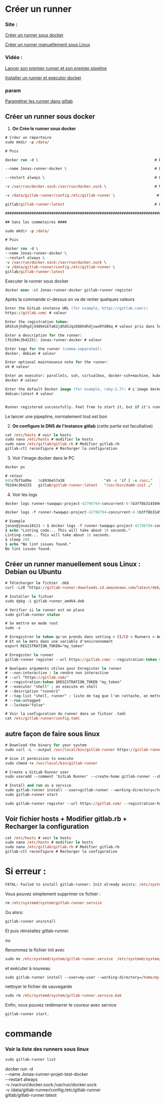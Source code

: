 # Créer un runner

### Site :
[Créer un runner sous docker](https://docs.gitlab.com/runner/install/docker.html)

[Créer un runner manuellement sous Linux](https://docs.gitlab.com/runner/install/linux-manually.html)

### Vidéo :
[Lancer son premier runner et son premier pipeline](https://www.youtube.com/watch?v=vPrwq2h8MGk)

[Installer un runner et executor docker](https://www.youtube.com/watch?v=Wbaczrx-US0)

### param
[Paramétrer les runner dans gitlab](https://gitlab.com/jonas1812/learn/-/settings/ci_cd)

## Créer un runner sous docker


1. **On Crée le runner sous docker**
```ps
# Créer un répertoire
sudo mkdir -p /data/ 

# Puis 

docker run -d \                                                     # Run docker

--name Jonas-runner-docker \                                        # Donner un nom au container runner 

--restart always \                                                  # On lui dit de toujours redémarrer

-v /var/run/docker.sock:/var/run/docker.sock \                      # Monter le volume de la socket docker

-v /data/gitlab-runner/config:/etc/gitlab-runner \                   # Monter le volume pour stocker sa configuration, si on veut redémarrer ect...

gitlab/gitlab-runner:latest                                         # L'image du runner dans sa dernière version

############################################################################################################################################

## Sans les commetaires #### 

sudo mkdir -p /data/ 

# Puis 

docker run -d \
--name Jonas-runner-docker \
--restart always \
-v /var/run/docker.sock:/var/run/docker.sock \
-v /data/gitlab-runner/config:/etc/gitlab-runner \
gitlab/gitlab-runner:latest
```

Executer le runner sous docker
```ps
docker exec -it Jonas-runner-docker gitlab-runner register
```

Après la commande ci-dessus on va de renter quelques valeurs

```ps
Enter the GitLab instance URL (for example, https://gitlab.com/):
https://gitlab.com/ # valeur

Enter the registration token:
GR1kskjhdhgdj348941ETaK2jdhdSJqzE86hdhdjswxRYd86q # valeur pris dans le Setting > CI/CD > runners

Enter a description for the runner:
[fb194c3b4225]: Jonas-runner-docker # valeur

Enter tags for the runner (comma-separated):
docker, debian # valeur

Enter optional maintenance note for the runner:
ok # valeur

Enter an executor: parallels, ssh, virtualbox, docker-ssh+machine, kubernetes, custom, docker-ssh, docker+machine, instance, docker, shell: # Spécifier un executeur
docker # valeur

Enter the default Docker image (for example, ruby:2.7): # L'image docker qui va être utiliser
debian:latest # valeur


Runner registered successfully. Feel free to start it, but if it's running already the config should be automatically reloaded!
```

Le lancer une pipepline, normalement tout est bon

2. **On configure le DNS de l'instance gitlab** (cette partie est facultative)

```ps
cat /etc/hosts # voir le hosts 
sudo nano /etc/hosts # modifier le hosts
sudo nano /etc/gitlab/gitlab.rb # Modifier gitlab.rb
gitlab-ctl reconfigure # Recharger la configuration
```

3. Voir l'image docker dans le PC
```ps
docker ps

# retour
685cfbf3a89e   5c8936e57a38                  "sh -c 'if [ -x /usr…"   38 seconds ago   Up 37 seconds             runner-twaqwpc-project-42796794-concurrent-0-5b3ff8b314589eeb-build-2 # temporaire le temps de l'execution de la pipepline
fb194c3b4225   gitlab/gitlab-runner:latest   "/usr/bin/dumb-init …"   37 minutes ago   Up 37 minutes             Jonas-runner-docker
```

4. Voir les logs
```ps
docker logs runner-twaqwpc-project-42796794-concurrent-0-5b3ff8b314589eeb-build-2

docker logs -f runner-twaqwpc-project-42796794-concurrent-0-5b3ff8b314589eeb-build-2

# Exemple 
jonas@jonas18121 ~ $ docker logs -f runner-twaqwpc-project-42796794-concurrent-0-6e7fa9edabccac57-build-2
$ echo "Linting code... This will take about 10 seconds."
Linting code... This will take about 10 seconds.
$ sleep 200
$ echo "No lint issues found."
No lint issues found.
```





## Créer un runner manuellement sous Linux : Debian ou Ubuntu

```ps
# Télécharger le fichier .deb
curl -LJO "https://gitlab-runner-downloads.s3.amazonaws.com/latest/deb/gitlab-runner_amd64.deb"

# Installer le fichier
sudo dpkg -i gitlab-runner_amd64.deb

# Verifier si le runner est en place
sudo gitlab-runner status

# Se mettre en mode root
sudo -s

# Enregistrer le token qu'on prends dans setting > CI/CD > Runners > And this registration token:
# Et on le mets dans une variable d'environnement
export REGISTRATION_TOKEN="my_token"

# Enregister le runner
gitlab-runner register --url https://gitlab.com/ --registration-token $REGISTRATION_TOKEN

# Quelques arguments utiles pour Enregister le runner
# --non-interactive : le rendre non interactive
# --url "https://gitlab.com/"
# --registration-token $REGISTRATION_TOKEN "my_token"
# --executor "shell" ; on execute en shell
# --description "runner1"
# --tag-list "shell, runner" : liste de tag que l'on rattache, on mette (shell, linux)
# --run-untagged
# --locked="false"

# Voir la configuration du runner dans un fichier .toml
cat /etc/gitlab-runner/config.toml
```

## autre façon de faire sous linux

```ps
# Download the binary for your system
sudo curl -L --output /usr/local/bin/gitlab-runner https://gitlab-runner-downloads.s3.amazonaws.com/latest/binaries/gitlab-runner-linux-amd64

# Give it permission to execute
sudo chmod +x /usr/local/bin/gitlab-runner

# Create a GitLab Runner user
sudo useradd --comment 'GitLab Runner' --create-home gitlab-runner --shell /bin/bash

# Install and run as a service
sudo gitlab-runner install --user=gitlab-runner --working-directory=/home/gitlab-runner
sudo gitlab-runner start

sudo gitlab-runner register --url https://gitlab.com/ --registration-token $REGISTRATION_TOKEN
```

## Voir fichier hosts + Modifier gitlab.rb + Recharger la configuration
```ps
cat /etc/hosts # voir le hosts 
sudo nano /etc/hosts # modifier le hosts
sudo nano /etc/gitlab/gitlab.rb # Modifier gitlab.rb
gitlab-ctl reconfigure # Recharger la configuration
```


# Si erreur :
```ps
FATAL: Failed to install gitlab-runner: Init already exists: /etc/systemd/system/gitlab-runner.service 
```
Vous pouvez simplement supprimer ce fichier :
```ps
rm /etc/systemd/system/gitlab-runner.service
```
Ou alors:
```ps
gitlab-runner uninstall
```
Et puis réinstallez gitlab-runner.

ou

Renommez le fichier init avec
```ps
sudo mv /etc/systemd/system/gitlab-runner.service  /etc/systemd/system/gitlab-runner.service.bak
```
et exécuter à nouveau
```ps
sudo gitlab-runner install --user=my-user --working-directory=/home/my-user
```

nettoyer le fichier de sauvegarde
```ps
sudo rm /etc/systemd/system/gitlab-runner.service.bak
```

Enfin, vous pouvez redémarrer le coureur avec service 
```ps
gitlab-runner start.
```

# commande

### Voir la liste des runners sous linux
```ps
sudo gitlab-runner list
```

docker run -d \
--name Jonas-runner-projet-test-docker \
--restart always \
-v /var/run/docker.sock:/var/run/docker.sock \
-v /data/gitlab-runner/config:/etc/gitlab-runner \
gitlab/gitlab-runner:latest